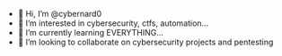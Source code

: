- 👋 Hi, I’m @cybernard0
- 👀 I’m interested in cybersecurity, ctfs, automation...
- 🌱 I’m currently learning EVERYTHING...
- 💞️ I’m looking to collaborate on cybersecurity projects and pentesting


<!---
cybernard0/cybernard0 is a ✨ special ✨ repository because its `README.md` (this file) appears on your GitHub profile.
You can click the Preview link to take a look at your changes.
--->
